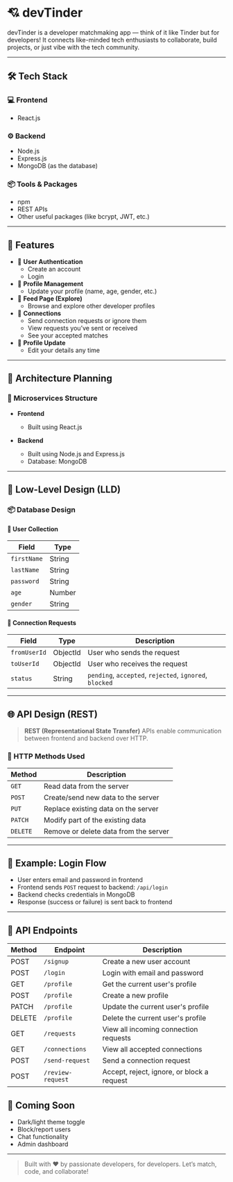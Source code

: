# 💘 devTinder

devTinder is a developer matchmaking app — think of it like Tinder but for developers! It connects like-minded tech enthusiasts to collaborate, build projects, or just vibe with the tech community.

---

## 🛠️ Tech Stack

### 💻 Frontend
- React.js

### ⚙️ Backend
- Node.js
- Express.js
- MongoDB (as the database)

### 📦 Tools & Packages
- npm
- REST APIs
- Other useful packages (like bcrypt, JWT, etc.)

---

## 🚀 Features

- 🔐 **User Authentication**
  - Create an account
  - Login
- 👤 **Profile Management**
  - Update your profile (name, age, gender, etc.)
- 🧭 **Feed Page (Explore)**
  - Browse and explore other developer profiles
- 🤝 **Connections**
  - Send connection requests or ignore them
  - View requests you’ve sent or received
  - See your accepted matches
- 🔄 **Profile Update**
  - Edit your details any time

---

## 🧩 Architecture Planning

### 🧱 Microservices Structure

- **Frontend**
  - Built using React.js

- **Backend**
  - Built using Node.js and Express.js
  - Database: MongoDB

---

## 🧬 Low-Level Design (LLD)

### 📦 Database Design

#### 👤 User Collection
| Field      | Type     |
|------------|----------|
| `firstName`| String   |
| `lastName` | String   |
| `password` | String   |
| `age`      | Number   |
| `gender`   | String   |

#### 🔗 Connection Requests
| Field      | Type     | Description                         |
|------------|----------|-------------------------------------|
| `fromUserId` | ObjectId | User who sends the request          |
| `toUserId`   | ObjectId | User who receives the request       |
| `status`     | String   | `pending`, `accepted`, `rejected`, `ignored`, `blocked` |

---

## 🌐 API Design (REST)

> **REST (Representational State Transfer)** APIs enable communication between frontend and backend over HTTP.
### 🧾 HTTP Methods Used

| Method   | Description                             |
|----------|-----------------------------------------|
| `GET`    | Read data from the server               |
| `POST`   | Create/send new data to the server      |
| `PUT`    | Replace existing data on the server     |
| `PATCH`  | Modify part of the existing data        |
| `DELETE` | Remove or delete data from the server   |

---

## 📘 Example: Login Flow

- User enters email and password in frontend
- Frontend sends `POST` request to backend: `/api/login`
- Backend checks credentials in MongoDB
- Response (success or failure) is sent back to frontend

---
## 📡 API Endpoints

| Method | Endpoint            | Description                         |
|--------|---------------------|-------------------------------------|
| POST   | `/signup`           | Create a new user account           |
| POST   | `/login`            | Login with email and password       |
| GET    | `/profile`          | Get the current user's profile      |
| POST   | `/profile`          | Create a new profile                |
| PATCH  | `/profile`          | Update the current user's profile   |
| DELETE | `/profile`          | Delete the current user's profile   |
| GET    | `/requests`         | View all incoming connection requests |
| GET    | `/connections`      | View all accepted connections       |
| POST   | `/send-request`     | Send a connection request           |
| POST   | `/review-request`   | Accept, reject, ignore, or block a request |



## 📌 Coming Soon

- Dark/light theme toggle
- Block/report users
- Chat functionality
- Admin dashboard

---

> Built with ❤️ by passionate developers, for developers. Let’s match, code, and collaborate!
